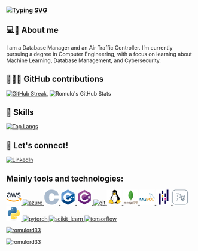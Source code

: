 ### [![Typing SVG](https://readme-typing-svg.herokuapp.com?font=Fira+Code&weight=500&size=30&pause=100&color=7F00FF&width=550&height=60&lines=I+am+Romulo!;Welcome+to+my+Repository)](https://git.io/typing-svg)

## 💻🛫 About me

I am a Database Manager and an Air Traffic Controller. I’m currently pursuing a degree in Computer Engineering, with a focus on learning about Machine Learning, Database Management, and Cybersecurity.
<!--
![A330neoAirbusGIF](https://github.com/user-attachments/assets/6e15813f-9dc3-481d-8ccc-0cb4a2ecc2d7)
-->

## 🧑🏻‍💻 GitHub contributions


[![GitHub Streak](https://streak-stats.demolab.com?user=Romulord33&theme=midnight-purple&border_radius=5)](https://git.io/streak-stats), ![Romulo's GitHub Stats](https://github-readme-stats.vercel.app/api?username=Romulord33&theme=midnight-purple&show_icons=true)

<!--
[![GitHub Streak](https://streak-stats.demolab.com?user=Romulord33&theme=midnight-purple)](https://git.io/streak-stats)
-->

## 🧰 Skills 



[![Top Langs](https://github-readme-stats.vercel.app/api/top-langs/?username=Romulord33&theme=midnight-purple&hide=jupyternotebook)](https://github.com/anuraghazra/github-readme-stats)

<!--
[![Top Langs](https://github-readme-stats.vercel.app/api/top-langs/?username=JuanTaroni&bg_color=000&text_color=FFF&title_color=E94D5F&border_color=30A3DC)](https://github.com/anuraghazra/github-readme-stats)
-->

## 🔗 Let's connect!




<!--
[![Discord](https://img.shields.io/badge/Discord-7289DA?style=for-the-badge&logo=discord&logoColor=white)](https://discord.com/channels/Flayfe#6758/)
-->

[![LinkedIn](https://img.shields.io/badge/LinkedIn-0077B5?style=for-the-badge&logo=linkedin&logoColor=white)](https://www.linkedin.com/in/flaviafesantos/)


## Mainly tools and technologies:

<!--
<h3 align="left">Languages and Tools:</h3>
-->
<p align="left"> <a href="https://aws.amazon.com" target="_blank" rel="noreferrer"> <img src="https://raw.githubusercontent.com/devicons/devicon/master/icons/amazonwebservices/amazonwebservices-original-wordmark.svg" alt="aws" width="40" height="40"/> </a> <a href="https://azure.microsoft.com/en-in/" target="_blank" rel="noreferrer"> <img src="https://www.vectorlogo.zone/logos/microsoft_azure/microsoft_azure-icon.svg" alt="azure" width="40" height="40"/> </a> <a href="https://www.cprogramming.com/" target="_blank" rel="noreferrer"> <img src="https://raw.githubusercontent.com/devicons/devicon/master/icons/c/c-original.svg" alt="c" width="40" height="40"/> </a> <a href="https://www.w3schools.com/cpp/" target="_blank" rel="noreferrer"> <img src="https://raw.githubusercontent.com/devicons/devicon/master/icons/cplusplus/cplusplus-original.svg" alt="cplusplus" width="40" height="40"/> </a> <a href="https://www.w3schools.com/cs/" target="_blank" rel="noreferrer"> <img src="https://raw.githubusercontent.com/devicons/devicon/master/icons/csharp/csharp-original.svg" alt="csharp" width="40" height="40"/> </a> <a href="https://git-scm.com/" target="_blank" rel="noreferrer"> <img src="https://www.vectorlogo.zone/logos/git-scm/git-scm-icon.svg" alt="git" width="40" height="40"/> </a> <a href="https://www.linux.org/" target="_blank" rel="noreferrer"> <img src="https://raw.githubusercontent.com/devicons/devicon/master/icons/linux/linux-original.svg" alt="linux" width="40" height="40"/> </a> <a href="https://www.mongodb.com/" target="_blank" rel="noreferrer"> <img src="https://raw.githubusercontent.com/devicons/devicon/master/icons/mongodb/mongodb-original-wordmark.svg" alt="mongodb" width="40" height="40"/> </a> <a href="https://www.mysql.com/" target="_blank" rel="noreferrer"> <img src="https://raw.githubusercontent.com/devicons/devicon/master/icons/mysql/mysql-original-wordmark.svg" alt="mysql" width="40" height="40"/> </a> <a href="https://pandas.pydata.org/" target="_blank" rel="noreferrer"> <img src="https://raw.githubusercontent.com/devicons/devicon/2ae2a900d2f041da66e950e4d48052658d850630/icons/pandas/pandas-original.svg" alt="pandas" width="40" height="40"/> </a> <a href="https://www.photoshop.com/en" target="_blank" rel="noreferrer"> <img src="https://raw.githubusercontent.com/devicons/devicon/master/icons/photoshop/photoshop-line.svg" alt="photoshop" width="40" height="40"/> </a> <a href="https://www.python.org" target="_blank" rel="noreferrer"> <img src="https://raw.githubusercontent.com/devicons/devicon/master/icons/python/python-original.svg" alt="python" width="40" height="40"/> </a> <a href="https://pytorch.org/" target="_blank" rel="noreferrer"> <img src="https://www.vectorlogo.zone/logos/pytorch/pytorch-icon.svg" alt="pytorch" width="40" height="40"/> </a> <a href="https://scikit-learn.org/" target="_blank" rel="noreferrer"> <img src="https://upload.wikimedia.org/wikipedia/commons/0/05/Scikit_learn_logo_small.svg" alt="scikit_learn" width="40" height="40"/> </a> <a href="https://www.tensorflow.org" target="_blank" rel="noreferrer"> <img src="https://www.vectorlogo.zone/logos/tensorflow/tensorflow-icon.svg" alt="tensorflow" width="40" height="40"/> </a> </p>


<!--
https://github.com/abhisheknaiidu/awesome-github-profile-readme?tab=readme-ov-file

![Romulo's GitHub Stats](https://github-readme-stats.vercel.app/api?username=Romulord33&theme=transparent&bg_color=000&border_color=30A3DC&show_icons=true&icon_color=30A3DC&title_color=E94D5F&text_color=FFF)
-->








<p align="left"> <a href="https://github.com/ryo-ma/github-profile-trophy"><img src="https://github-profile-trophy.vercel.app/?username=romulord33" alt="romulord33" /></a> </p>



<p align="left"> <img src="https://komarev.com/ghpvc/?username=romulord33&label=Profile%20views&color=0e75b6&style=flat" alt="romulord33" /> </p>

<!--
<h3 align="left">Connect with me:</h3>
<p align="left">
</p>
-->




<!--
<p><img align="left" src="https://github-readme-stats.vercel.app/api/top-langs?username=romulord33&show_icons=true&locale=en&layout=compact" alt="romulord33" /></p>

<p>&nbsp;<img align="center" src="https://github-readme-stats.vercel.app/api?username=romulord33&show_icons=true&locale=en" alt="romulord33" /></p>

<p><img align="center" src="https://github-readme-streak-stats.herokuapp.com/?user=romulord33&" alt="romulord33" /></p>
-->
